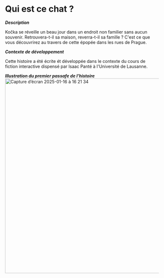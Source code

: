 # Qui est ce chat ? 

**_Description_**

Kočka se réveille un beau jour dans un endroit non familier sans aucun souvenir. 
Retrouvera-t-il sa maison, reverra-t-il sa famille ? C'est ce que vous découvrirez au travers de cette épopée dans les rues de Prague. 

**_Contexte de développement_**

Cette histoire a été écrite ét développée dans le contexte du cours de fiction interactive dispensé par Isaac Panté à l'Université de Lausanne.

**_Illustration du premier passafe de l'histoire_**
<img width="639" alt="Capture d’écran 2025-01-16 à 16 21 34" src="https://github.com/user-attachments/assets/fe7b5dcd-a0c3-4591-913e-76e965b80723" />
